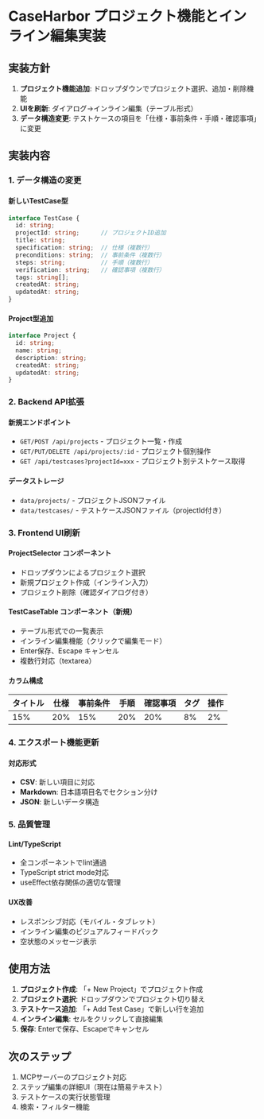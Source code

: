 # CaseHarbor プロジェクト機能とインライン編集実装

## 実装方針

1. **プロジェクト機能追加**: ドロップダウンでプロジェクト選択、追加・削除機能
2. **UIを刷新**: ダイアログ→インライン編集（テーブル形式）
3. **データ構造変更**: テストケースの項目を「仕様・事前条件・手順・確認事項」に変更

## 実装内容

### 1. データ構造の変更

#### 新しいTestCase型
```typescript
interface TestCase {
  id: string;
  projectId: string;      // プロジェクトID追加
  title: string;
  specification: string;  // 仕様（複数行）
  preconditions: string;  // 事前条件（複数行）
  steps: string;          // 手順（複数行）
  verification: string;   // 確認事項（複数行）
  tags: string[];
  createdAt: string;
  updatedAt: string;
}
```

#### Project型追加
```typescript
interface Project {
  id: string;
  name: string;
  description: string;
  createdAt: string;
  updatedAt: string;
}
```

### 2. Backend API拡張

#### 新規エンドポイント
- `GET/POST /api/projects` - プロジェクト一覧・作成
- `GET/PUT/DELETE /api/projects/:id` - プロジェクト個別操作
- `GET /api/testcases?projectId=xxx` - プロジェクト別テストケース取得

#### データストレージ
- `data/projects/` - プロジェクトJSONファイル
- `data/testcases/` - テストケースJSONファイル（projectId付き）

### 3. Frontend UI刷新

#### ProjectSelector コンポーネント
- ドロップダウンによるプロジェクト選択
- 新規プロジェクト作成（インライン入力）
- プロジェクト削除（確認ダイアログ付き）

#### TestCaseTable コンポーネント（新規）
- テーブル形式での一覧表示
- インライン編集機能（クリックで編集モード）
- Enter保存、Escape キャンセル
- 複数行対応（textarea）

#### カラム構成
| タイトル | 仕様 | 事前条件 | 手順 | 確認事項 | タグ | 操作 |
|---------|------|----------|------|----------|------|------|
| 15%     | 20%  | 15%      | 20%  | 20%      | 8%   | 2%   |

### 4. エクスポート機能更新

#### 対応形式
- **CSV**: 新しい項目に対応
- **Markdown**: 日本語項目名でセクション分け
- **JSON**: 新しいデータ構造

### 5. 品質管理

#### Lint/TypeScript
- 全コンポーネントでlint通過
- TypeScript strict mode対応
- useEffect依存関係の適切な管理

#### UX改善
- レスポンシブ対応（モバイル・タブレット）
- インライン編集のビジュアルフィードバック
- 空状態のメッセージ表示

## 使用方法

1. **プロジェクト作成**: 「+ New Project」でプロジェクト作成
2. **プロジェクト選択**: ドロップダウンでプロジェクト切り替え
3. **テストケース追加**: 「+ Add Test Case」で新しい行を追加
4. **インライン編集**: セルをクリックして直接編集
5. **保存**: Enterで保存、Escapeでキャンセル

## 次のステップ

1. MCPサーバーのプロジェクト対応
2. ステップ編集の詳細UI（現在は簡易テキスト）
3. テストケースの実行状態管理
4. 検索・フィルター機能